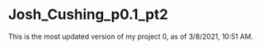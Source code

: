 # Josh_Cushing_p0.1_pt2
This is the most updated version of my project 0, as of 3/8/2021, 10:51 AM.
